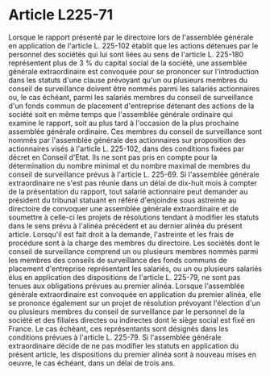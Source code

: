 # Article L225-71

Lorsque le rapport présenté par le directoire lors de l'assemblée générale en application de l'article L. 225-102 établit que les actions détenues par le personnel des sociétés qui lui sont liées au sens de l'article L. 225-180 représentent plus de 3 % du capital social de la société, une assemblée générale extraordinaire est convoquée pour se prononcer sur l'introduction dans les statuts d'une clause prévoyant qu'un ou plusieurs membres du conseil de surveillance doivent être nommés parmi les salariés actionnaires ou, le cas échéant, parmi les salariés membres du conseil de surveillance d'un fonds commun de placement d'entreprise détenant des actions de la société soit en même temps que l'assemblée générale ordinaire qui examine le rapport, soit au plus tard à l'occasion de la plus prochaine assemblée générale ordinaire. Ces membres du conseil de surveillance sont nommés par l'assemblée générale des actionnaires sur proposition des actionnaires visés à l'article L. 225-102, dans des conditions fixées par décret en Conseil d'Etat. Ils ne sont pas pris en compte pour la détermination du nombre minimal et du nombre maximal de membres du conseil de surveillance prévus à l'article L. 225-69.   Si l'assemblée générale extraordinaire ne s'est pas réunie dans un délai de dix-huit mois à compter de la présentation du rapport, tout salarié actionnaire peut demander au président du tribunal statuant en référé d'enjoindre sous astreinte au directoire de convoquer une assemblée générale extraordinaire et de soumettre à celle-ci les projets de résolutions tendant à modifier les statuts dans le sens prévu à l'alinéa précédent et au dernier alinéa du présent article.   Lorsqu'il est fait droit à la demande, l'astreinte et les frais de procédure sont à la charge des membres du directoire.   Les sociétés dont le conseil de surveillance comprend un ou plusieurs membres nommés parmi les membres des conseils de surveillance des fonds communs de placement d'entreprise représentant les salariés, ou un ou plusieurs salariés élus en application des dispositions de l'article L. 225-79, ne sont pas tenues aux obligations prévues au premier alinéa.   Lorsque l'assemblée générale extraordinaire est convoquée en application du premier alinéa, elle se prononce également sur un projet de résolution prévoyant l'élection d'un ou plusieurs membres du conseil de surveillance par le personnel de la société et des filiales directes ou indirectes dont le siège social est fixé en France. Le cas échéant, ces représentants sont désignés dans les conditions prévues à l'article L. 225-79.   Si l'assemblée générale extraordinaire décide de ne pas modifier les statuts en application du présent article, les dispositions du premier alinéa sont à nouveau mises en oeuvre, le cas échéant, dans un délai de trois ans.